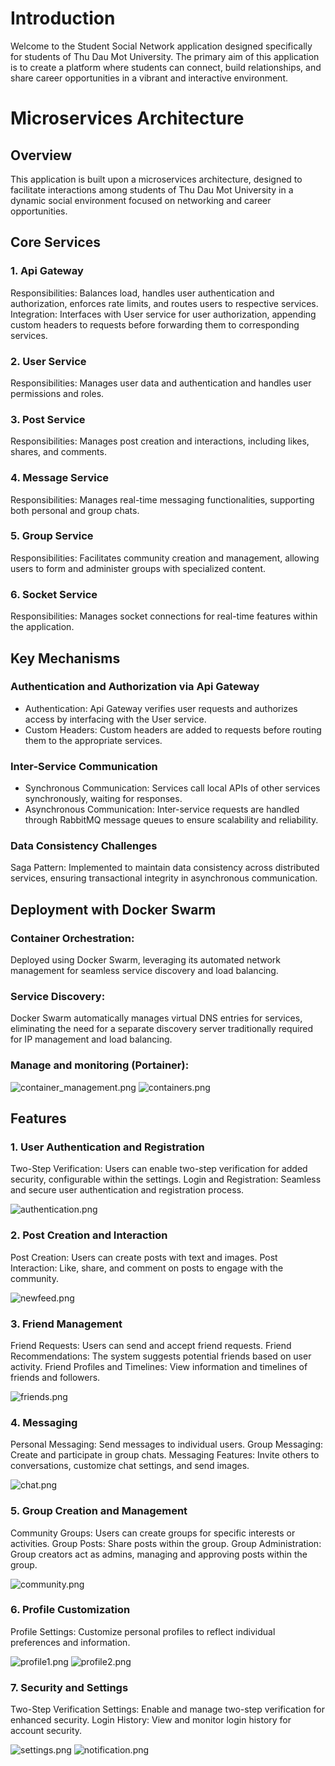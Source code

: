 
# Introduction
Welcome to the Student Social Network application designed specifically for students of Thu Dau Mot University. The primary aim of this application is to create a platform where students can connect, build relationships, and share career opportunities in a vibrant and interactive environment.


# Microservices Architecture

## Overview

This application is built upon a microservices architecture, designed to facilitate interactions among students of Thu Dau Mot University in a dynamic social environment focused on networking and career opportunities.

## Core Services
### 1. Api Gateway
Responsibilities: Balances load, handles user authentication and authorization, enforces rate limits, and routes users to respective services.
Integration: Interfaces with User service for user authorization, appending custom headers to requests before forwarding them to corresponding services.

### 2. User Service
Responsibilities: Manages user data and authentication and handles user permissions and roles.

### 3. Post Service
Responsibilities: Manages post creation and interactions, including likes, shares, and comments.

### 4. Message Service
Responsibilities: Manages real-time messaging functionalities, supporting both personal and group chats.

### 5. Group Service
Responsibilities: Facilitates community creation and management, allowing users to form and administer groups with specialized content.

### 6. Socket Service
Responsibilities: Manages socket connections for real-time features within the application.

## Key Mechanisms

### Authentication and Authorization via Api Gateway
- Authentication: Api Gateway verifies user requests and authorizes access by interfacing with the User service.
- Custom Headers: Custom headers are added to requests before routing them to the appropriate services.

### Inter-Service Communication
- Synchronous Communication: Services call local APIs of other services synchronously, waiting for responses.
- Asynchronous Communication: Inter-service requests are handled through RabbitMQ message queues to ensure scalability and reliability.

### Data Consistency Challenges
Saga Pattern: Implemented to maintain data consistency across distributed services, ensuring transactional integrity in asynchronous communication.


## Deployment with Docker Swarm
### Container Orchestration:
Deployed using Docker Swarm, leveraging its automated network management for seamless service discovery and load balancing.
### Service Discovery:
Docker Swarm automatically manages virtual DNS entries for services, eliminating the need for a separate discovery server traditionally required for IP management and load balancing.
### Manage and monitoring (Portainer):

![container_management.png](screenshot/container_management.png)
![containers.png](screenshot/containers.png)
## Features
### 1. User Authentication and Registration
   Two-Step Verification: Users can enable two-step verification for added security, configurable within the settings.
   Login and Registration: Seamless and secure user authentication and registration process.

   ![authentication.png](screenshot/authentication.png)

### 2. Post Creation and Interaction
   Post Creation: Users can create posts with text and images.
   Post Interaction: Like, share, and comment on posts to engage with the community.

   ![newfeed.png](screenshot/newfeed.png)

### 3. Friend Management
   Friend Requests: Users can send and accept friend requests.
   Friend Recommendations: The system suggests potential friends based on user activity.
   Friend Profiles and Timelines: View information and timelines of friends and followers.

   ![friends.png](screenshot/friends.png)

### 4. Messaging
   Personal Messaging: Send messages to individual users.
   Group Messaging: Create and participate in group chats.
   Messaging Features: Invite others to conversations, customize chat settings, and send images.

   ![chat.png](screenshot/chat.png)

### 5. Group Creation and Management
   Community Groups: Users can create groups for specific interests or activities.
   Group Posts: Share posts within the group.
   Group Administration: Group creators act as admins, managing and approving posts within the group.
   
   ![community.png](screenshot/community.png)

### 6. Profile Customization
   Profile Settings: Customize personal profiles to reflect individual preferences and information.

   ![profile1.png](screenshot/profile1.png)
   ![profile2.png](screenshot/profile2.png)

### 7. Security and Settings
   Two-Step Verification Settings: Enable and manage two-step verification for enhanced security.
   Login History: View and monitor login history for account security.
   
   ![settings.png](screenshot/settings.png)
   ![notification.png](screenshot/notification.png)
   